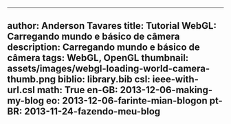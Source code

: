 ------------------------------
author: Anderson Tavares
title: Tutorial WebGL: Carregando mundo e básico de câmera
description: Carregando mundo e básico de câmera
tags: WebGL, OpenGL
thumbnail: assets/images/webgl-loading-world-camera-thumb.png
biblio: library.bib
csl: ieee-with-url.csl
math: True
en-GB: 2013-12-06-making-my-blog
eo: 2013-12-06-farinte-mian-blogon
pt-BR: 2013-11-24-fazendo-meu-blog
------------------------------

